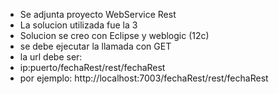 - Se adjunta proyecto WebService Rest
- La solucion utilizada fue la 3
- Solucion se creo con Eclipse y weblogic (12c)
- se debe ejecutar la llamada con GET
- la url debe ser:
- ip:puerto/fechaRest/rest/fechaRest
- por ejemplo: http://localhost:7003/fechaRest/rest/fechaRest